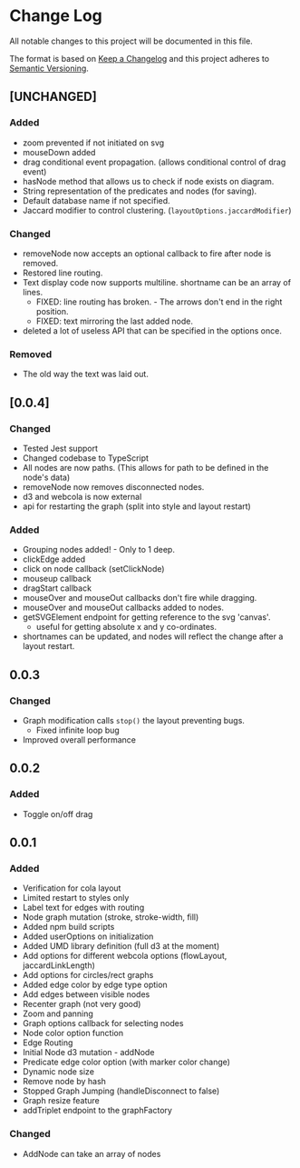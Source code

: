 # Change Log
All notable changes to this project will be documented in this file.

The format is based on [Keep a Changelog](http://keepachangelog.com/)
and this project adheres to [Semantic Versioning](http://semver.org/).

## [UNCHANGED]

### Added

 - zoom prevented if not initiated on svg
 - mouseDown added
 - drag conditional event propagation. (allows conditional control of drag event)
 - hasNode method that allows us to check if node exists on diagram.
 - String representation of the predicates and nodes (for saving).
 - Default database name if not specified.
 - Jaccard modifier to control clustering. (`layoutOptions.jaccardModifier`)

### Changed

 - removeNode now accepts an optional callback to fire after node is removed.
 - Restored line routing.
 - Text display code now supports multiline. shortname can be an array of lines.
    - FIXED: line routing has broken. - The arrows don't end in the right position.
    - FIXED: text mirroring the last added node.
 - deleted a lot of useless API that can be specified in the options once.

### Removed

 - The old way the text was laid out.

## [0.0.4]

### Changed

 - Tested Jest support
 - Changed codebase to TypeScript
 - All nodes are now paths. (This allows for path to be defined in the node's data)
 - removeNode now removes disconnected nodes.
 - d3 and webcola is now external
 - api for restarting the graph (split into style and layout restart)

### Added

 - Grouping nodes added! - Only to 1 deep.
 - clickEdge added
 - click on node callback (setClickNode)
 - mouseup callback
 - dragStart callback
 - mouseOver and mouseOut callbacks don't fire while dragging.
 - mouseOver and mouseOut callbacks added to nodes.
 - getSVGElement endpoint for getting reference to the svg 'canvas'.
    - useful for getting absolute x and y co-ordinates.
 - shortnames can be updated, and nodes will reflect the change after a layout restart.

## 0.0.3

### Changed

 - Graph modification calls `stop()` the layout preventing bugs.
    - Fixed infinite loop bug
 - Improved overall performance

## 0.0.2

### Added

 - Toggle on/off drag

## 0.0.1
### Added

 - Verification for cola layout
 - Limited restart to styles only
 - Label text for edges with routing
 - Node graph mutation (stroke, stroke-width, fill)
 - Added npm build scripts
 - Added userOptions on initialization
 - Added UMD library definition (full d3 at the moment)
 - Add options for different webcola options (flowLayout, jaccardLinkLength)
 - Add options for circles/rect graphs
 - Added edge color by edge type option
 - Add edges between visible nodes
 - Recenter graph (not very good)
 - Zoom and panning
 - Graph options callback for selecting nodes
 - Node color option function
 - Edge Routing
 - Initial Node d3 mutation - addNode
 - Predicate edge color option (with marker color change)
 - Dynamic node size
 - Remove node by hash
 - Stopped Graph Jumping (handleDisconnect to false)
 - Graph resize feature
 - addTriplet endpoint to the graphFactory

### Changed

 - AddNode can take an array of nodes
